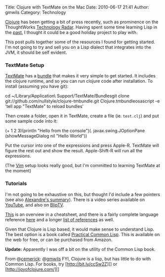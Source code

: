 Title: Clojure with TextMate on the Mac
Date: 2010-06-17 21:41
Author: gmwils
Category: Technology

[Clojure][] has been getting a bit of press recently, such as prominence
on the ThoughtWorks [Technology Radar][]. Having spent some time
learning Lisp in the [past][], I thought it could be a good holiday
project to play with.

</p>

This post pulls together some of the resources I found for getting
started. I'm not going to try and sell you on a Lisp dialect that
integrates into the JVM, it should be self evident.

</p>

### TextMate Setup

</p>

[TextMate][] has a [bundle][] that makes it very simple to get started.
It includes the clojure runtime, and so you can run clojure code after
installation. To install (assuming you have git):

</p>

<p>
    cd ~/Library/Application\ Support/TextMate/Bundlesgit clone git://github.com/nullstyle/clojure-tmbundle.git Clojure.tmbundleosascript -e 'tell app "TextMate" to reload bundles'

</p>

Then create a folder, open it in TextMate, create a file (ie.
`test.clj`) and put some sample code into it:

</p>

<p>
    (+ 1 2 3)(println "Hello from the console")(. javax.swing.JOptionPane (showMessageDialog nil "Hello World"))

</p>

Put the cursor into one of the expressions and press Apple-R. TextMate
will figure the rest out and show the result. Apple-Shift-R will run all
the expressions.

</p>

(The [Vim][] setup looks really good, but I'm committed to learning
TextMate at the moment)

</p>

### Tutorials

</p>

I'm not going to be exhaustive on this, but thought I'd include a few
pointers (see also [Alexandre's summary][]). There is a video series
available on [YouTube][], and also on [BlipTV][].

</p>

[This][] is an overview in a cheatsheet, and there is a fairly complete
language reference [here][] and a longer [list of references][] as well.

</p>

Given that Clojure is Lisp based, it would make sense to understand
Lisp. The best option is a book called [Practical Common Lisp][]. This
is available on the web for free, or can be purchased from Amazon.

</p>

**Update:** Apparently I was off a bit on the utility of the Common Lisp
book.

</p>

From @[cemerick][]: @[gmwils][] FYI, Clojure is a lisp, but has little
to do with Common Lisp. For books, try [http://bit.ly/ccSw2Z][] or
[http://joyofclojure.com/][]

</p>

  [Clojure]: http://clojure.org/getting_started
  [Technology Radar]: http://www.thoughtworks.com/radar/
  [past]: http://pseudofish.com/blog/2007/02/14/lisp-in-a-box/
  [TextMate]: http://macromates.com/
  [bundle]: http://github.com/nullstyle/clojure-tmbundle
  [Vim]: http://www.assembla.com/wiki/show/clojure/Getting_Started_with_Vim
  [Alexandre's summary]: http://alexandrenotebook.blogspot.com/2009/04/starting-up-clojure-simple-tips.html
  [YouTube]: http://www.youtube.com/watch?v=Aoeav_T1ARU&feature=PlayList&p=00D7ACB417C22451&index=0&playnext=1
  [BlipTV]: http://clojure.blip.tv/
  [This]: http://clojure.org/cheatsheet
  [here]: http://java.ociweb.com/mark/clojure/article.html
  [list of references]: http://java.ociweb.com/mark/clojure/
  [Practical Common Lisp]: http://www.gigamonkeys.com/book/
  [cemerick]: https://twitter.com/cemerick/status/16382771631
  [gmwils]: http://twitter.com/gmwils
  [http://bit.ly/ccSw2Z]: http://bit.ly/ccSw2Z
  [http://joyofclojure.com/]: http://joyofclojure.com/
